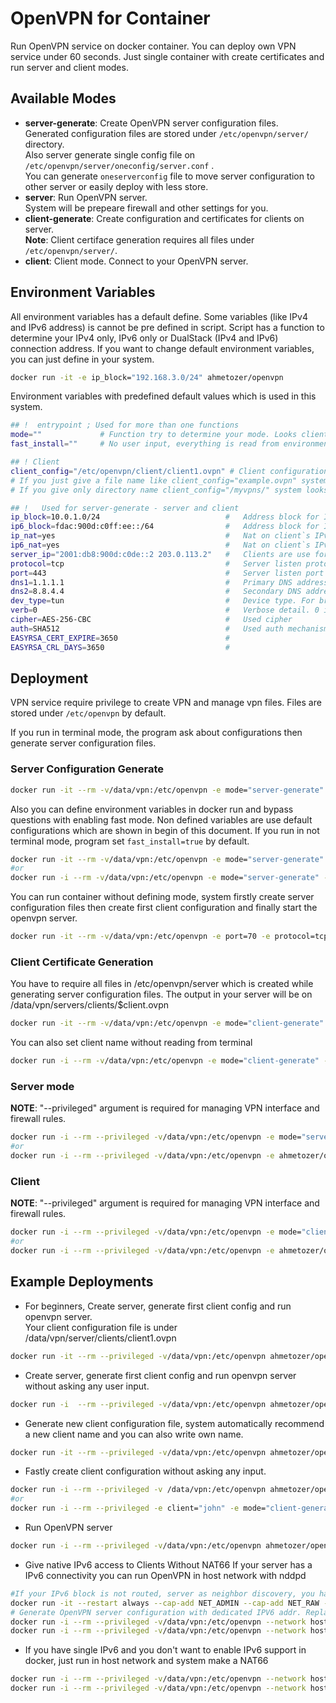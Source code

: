 # OpenVPN for Container

Run OpenVPN service on docker container. You can deploy own VPN service under 60 seconds.
Just single container with create certificates and run server and client modes.

## Available Modes

- **server-generate**: Create OpenVPN server configuration files.  
Generated configuration files are stored under `/etc/openvpn/server/` directory.  
Also server generate single config file on `/etc/openvpn/server/oneconfig/server.conf` .  
You can generate `oneserverconfig` file to move server configuration to other server or easily deploy with less store.
- **server**: Run OpenVPN server.  
System will be prepeare firewall and other settings for you.
- **client-generate**: Create configuration and certificates for clients on server.  
**Note**: Client certiface generation requires all files under `/etc/openvpn/server/`.
- **client**: Client mode. Connect to your OpenVPN server.

## Environment Variables

All environment variables has a default define. Some variables (like IPv4 and IPv6 address) is cannot be pre defined in script. Script has a function to determine your IPv4 only, IPv6 only or DualStack (IPv4 and IPv6) connection address.
If you want to change default environment variables, you can just define in your system.

```bash
docker run -it -e ip_block="192.168.3.0/24" ahmetozer/openvpn
```

Environment variables with predefined default values which is used in this system.

```bash
## !  entrypoint ; Used for more than one functions
mode=""             # Function try to determine your mode. Looks client certificate and server conf.
fast_install=""     # No user input, everything is read from environment variable

## ! Client
client_config="/etc/openvpn/client/client1.ovpn" # Client configuration file location.
# If you just give a file name like client_config="example.ovpn" system looks /etc/openvpn/client/example.ovpn
# If you give only directory name client_config="/myvpns/" system looks ovpn and conf files and select only first result.

## !   Used for server-generate - server and client
ip_block=10.0.1.0/24                            #   Address block for IPv4 to clients
ip6_block=fdac:900d:c0ff:ee::/64                #   Address block for IPv6 to clients
ip_nat=yes                                      #   Nat on client`s IPv4 addresses
ip6_nat=yes                                     #   Nat on client`s IPv6 addresses
server_ip="2001:db8:900d:c0de::2 203.0.113.2"   #   Clients are use for remote addr Detected by auto
protocol=tcp                                    #   Server listen protocol
port=443                                        #   Server listen port
dns1=1.1.1.1                                    #   Primary DNS address for Clients
dns2=8.8.4.4                                    #   Secondary DNS address for Clients
dev_type=tun                                    #   Device type. For bridge and L2 transit use tap but tap is not support on phones.
verb=0                                          #   Verbose detail. 0 is no verbose
cipher=AES-256-CBC                              #   Used cipher
auth=SHA512                                     #   Used auth mechanism
EASYRSA_CERT_EXPIRE=3650                        #
EASYRSA_CRL_DAYS=3650                           #
```

## Deployment

VPN service require privilege to create VPN and manage vpn files.
Files are stored under `/etc/openvpn` by default.

If you run in terminal mode, the program ask about configurations then generate server configuration files.

### Server Configuration Generate

```bash
docker run -it --rm -v/data/vpn:/etc/openvpn -e mode="server-generate" -p 443 --privileged ahmetozer/openvpn
```

Also you can define environment variables in docker run and bypass questions with enabling fast mode.
Non defined variables are use default configurations which are shown in begin of this document.
If you run in not terminal mode, program set `fast_install=true` by default.

```bash
docker run -it --rm -v/data/vpn:/etc/openvpn -e mode="server-generate" -e port=53 -e protocol=udp -p 53/udp -e fast_install=true --privileged ahmetozer/openvpn
#or
docker run -i --rm -v/data/vpn:/etc/openvpn -e mode="server-generate" -e port=53 -e protocol=udp --privileged ahmetozer/openvpn
```

You can run container without defining mode, system firstly create server configuration files then create first client configuration and finally start the openvpn server.

```bash
docker run -it --rm -v/data/vpn:/etc/openvpn -e port=70 -e protocol=tcp -p 70:70 --privileged ahmetozer/openvpn
```

### Client Certificate Generation

You have to require all files in /etc/openvpn/server which is created while generating server configuration files.
The output in your server will be on /data/vpn/servers/clients/$client.ovpn

```bash
docker run -it --rm -v/data/vpn:/etc/openvpn -e mode="client-generate" ahmetozer/openvpn
```

You can also set client name without reading from terminal

```bash
docker run -i --rm -v/data/vpn:/etc/openvpn -e mode="client-generate" -e client=john  ahmetozer/openvpn
```

### Server mode

**NOTE**: "--privileged" argument is required for managing VPN interface and firewall rules.

```bash
docker run -i --rm --privileged -v/data/vpn:/etc/openvpn -e mode="server" ahmetozer/openvpn
#or
docker run -i --rm --privileged -v/data/vpn:/etc/openvpn -e ahmetozer/openvpn server
```

### Client

**NOTE**: "--privileged" argument is required for managing VPN interface and firewall rules.

```bash
docker run -i --rm --privileged -v/data/vpn:/etc/openvpn -e mode="client" ahmetozer/openvpn
#or
docker run -i --rm --privileged -v/data/vpn:/etc/openvpn -e ahmetozer/openvpn client
```

## Example Deployments

- For beginners, Create server, generate first client config and run openvpn server.  
Your client configuration file is under /data/vpn/server/clients/client1.ovpn

```bash
docker run -it --rm --privileged -v/data/vpn:/etc/openvpn ahmetozer/openvpn
```

- Create server, generate first client config and run openvpn server without asking any user input.

```bash
docker run -i  --rm --privileged -v/data/vpn:/etc/openvpn ahmetozer/openvpn
```

- Generate new client configuration file, system automatically recommend a new client name and you can also write own name.

```bash
docker run -it --rm --privileged -v/data/vpn:/etc/openvpn ahmetozer/openvpn client-generate
```

- Fastly create client configuration without asking any input.

```bash
docker run -i --rm --privileged -v /data/vpn:/etc/openvpn ahmetozer/openvpn client-generate
#or
docker run -i --rm --privileged -e client="john" -e mode="client-generate" -v/data/vpn:/etc/openvpn ahmetozer/openvpn
```

- Run OpenVPN server

```bash
docker run -i --rm --privileged -v/data/vpn:/etc/openvpn ahmetozer/openvpn server
```

- Give native IPv6 access to Clients Without NAT66
If your server has a IPv6 connectivity you can run OpenVPN in host network with nddpd

```bash
#If your IPv6 block is not routed, server as neighbor discovery, you have to reply neighbor discovery questions generated from router. Mostly required on all VPS providers
docker run -it --restart always --cap-add NET_ADMIN --cap-add NET_RAW --network host ahmetozer/ndppd
# Generate OpenVPN server configuration with dedicated IPV6 addr. Replace 2001:900d:c0ff:ee:1 with your range
docker run -i --rm --privileged -v/data/vpn:/etc/openvpn --network host -e ip6_block="2001:900d:c0ff:ee:1::/80" -e ip6_nat=no ahmetozer/openvpn server-generate
docker run -i --rm --privileged -v/data/vpn:/etc/openvpn --network host ahmetozer/openvpn server
```

- If you have single IPv6 and you don't want to enable IPv6 support in docker, just run in host network and system make a NAT66

```bash
docker run -i --rm --privileged -v/data/vpn:/etc/openvpn --network host ahmetozer/openvpn server-generate
docker run -i --rm --privileged -v/data/vpn:/etc/openvpn --network host ahmetozer/openvpn server
```
